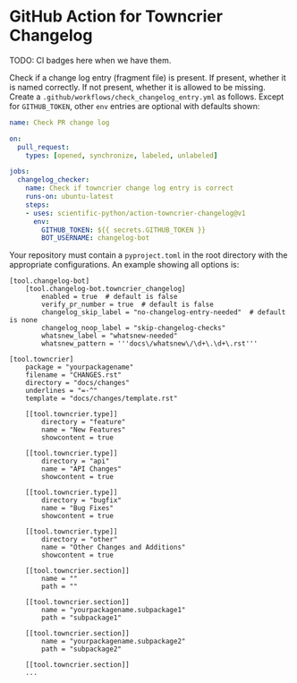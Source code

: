 # GitHub Action for Towncrier Changelog

TODO: CI badges here when we have them.

Check if a change log entry (fragment file) is present. If present, whether
it is named correctly. If not present, whether it is allowed to be missing.
Create a `.github/workflows/check_changelog_entry.yml` as follows.
Except for `GITHUB_TOKEN`, other `env` entries are optional with defaults
shown:

```yaml
name: Check PR change log

on:
  pull_request:
    types: [opened, synchronize, labeled, unlabeled]

jobs:
  changelog_checker:
    name: Check if towncrier change log entry is correct
    runs-on: ubuntu-latest
    steps:
    - uses: scientific-python/action-towncrier-changelog@v1
      env:
        GITHUB_TOKEN: ${{ secrets.GITHUB_TOKEN }}
        BOT_USERNAME: changelog-bot
```

Your repository must contain a `pyproject.toml` in the root directory
with the appropriate configurations. An example showing all options is:

```
[tool.changelog-bot]
    [tool.changelog-bot.towncrier_changelog]
        enabled = true  # default is false
        verify_pr_number = true  # default is false
        changelog_skip_label = "no-changelog-entry-needed"  # default is none
        changelog_noop_label = "skip-changelog-checks"
        whatsnew_label = "whatsnew-needed"
        whatsnew_pattern = '''docs\/whatsnew\/\d+\.\d+\.rst'''

[tool.towncrier]
    package = "yourpackagename"
    filename = "CHANGES.rst"
    directory = "docs/changes"
    underlines = "=-^"
    template = "docs/changes/template.rst"

    [[tool.towncrier.type]]
        directory = "feature"
        name = "New Features"
        showcontent = true

    [[tool.towncrier.type]]
        directory = "api"
        name = "API Changes"
        showcontent = true

    [[tool.towncrier.type]]
        directory = "bugfix"
        name = "Bug Fixes"
        showcontent = true

    [[tool.towncrier.type]]
        directory = "other"
        name = "Other Changes and Additions"
        showcontent = true

    [[tool.towncrier.section]]
        name = ""
        path = ""

    [[tool.towncrier.section]]
        name = "yourpackagename.subpackage1"
        path = "subpackage1"

    [[tool.towncrier.section]]
        name = "yourpackagename.subpackage2"
        path = "subpackage2"

    [[tool.towncrier.section]]
    ...
```
